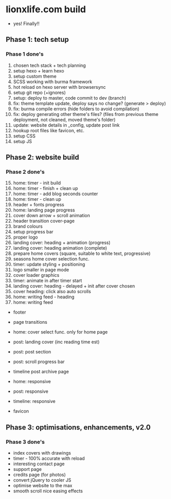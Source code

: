 # lionxlife.com build
* yes! Finally!!


## Phase 1: tech setup
### Phase 1 done's
1. chosen tech stack + tech planning
2. setup hexo + learn hexo
3. setup custom theme
4. SCSS working with burma framework
5. hot reload on hexo server with browsersync
6. setup git repo (+ignores)
7. setup: deploy to master, code commit to dev (branch)
8. fix: theme template update, deploy says no change? (generate > deploy)
9. fix: burma compile errors (hide folders to avoid compilation)
10. fix: deploy generating other theme's files? (files from previous theme deployment, not cleaned, moved theme's folder)
11. update: website details in _config, update post link
12. hookup root files like favicon, etc.
13. setup CSS
14. setup JS


## Phase 2: website build
### Phase 2 done's
15. home: timer - init build
16. home: timer - finish + clean up
17. home: timer - add blog seconds counter
18. home: timer - clean up
19. header + fonts progress
20. home: landing page progress
21. cover down arrow + scroll animation
22. header transition cover-page
23. brand colours
24. setup progress bar
25. proper logo
26. landing cover: heading + animation (progress)
27. landing cover: heading animation (complete)
28. prepare home covers (square, suitable to white text, progressive)
29. seasons home cover selection func.
30. timer: update styling + positioning
31. logo smaller in page mode
33. cover loader graphics
34. timer: animate in after timer start
35. landing cover: heading - delayed + init after cover chosen
36. cover heading: click also auto scrolls
37. home: writing feed - heading
38. home: writing feed

* footer
* page transitions

* home: cover select func. only for home page
* post: landing cover (inc reading time est)
* post: post section
* post: scroll progress bar
* timeline post archive page
* home: responsive
* post: responsive
* timeline: responsive
* favicon


## Phase 3: optimisations, enhancements, v2.0
### Phase 3 done's
* index covers with drawings
* timer - 100% accurate with reload
* interesting contact page
* support page
* credits page (for photos)
* convert jQuery to cooler JS
* optimise website to the max
* smooth scroll nice easing effects